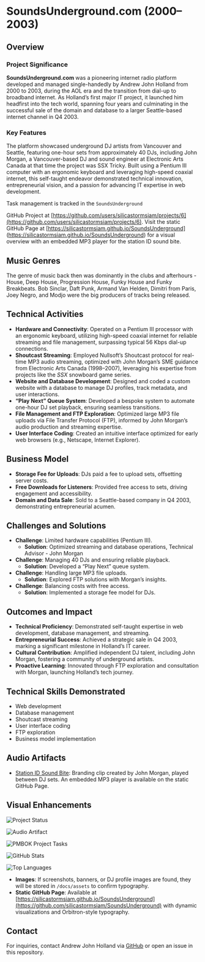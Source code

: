 # SoundsUnderground.com (2000–2003)

## Overview

### Project Significance
**SoundsUnderground.com** was a pioneering internet radio platform developed and managed single-handedly by Andrew John Holland from 2000 to 2003, during the AOL era and the transition from dial-up to broadband internet. As Holland’s first major IT project, it launched him headfirst into the tech world, spanning four years and culminating in the successful sale of the domain and database to a larger Seattle-based internet channel in Q4 2003.

### Key Features
The platform showcased underground DJ artists from Vancouver and Seattle, featuring one-hour sets from approximately 40 DJs, including John Morgan, a Vancouver-based DJ and sound engineer at Electronic Arts Canada at that time the project was SSX Tricky. Built using a Pentium III computer with an ergonomic keyboard and leveraging high-speed coaxial internet, this self-taught endeavor demonstrated technical innovation, entrepreneurial vision, and a passion for advancing IT expertise in web development.

Task management is tracked in the `SoundsUnderground` 

GitHub Project at [https://github.com/users/silicastormsiam/projects/6](https://github.com/users/silicastormsiam/projects/6). 
Visit the static GitHub Page at [https://silicastormsiam.github.io/SoundsUnderground]
(https://silicastormsiam.github.io/SoundsUnderground) for a visual overview with an embedded MP3 player for the station ID sound bite.

## Music Genres

The genre of music back then was dominantly in the clubs and afterhours - House, Deep House, Progression House, Funky House and Funky Breakbeats. Bob Sinclar, Daft Punk, Armand Van Helden, Dimitri from Paris, Joey Negro, and Modjo were the big producers of tracks being released.

## Technical Activities

- **Hardware and Connectivity**: Operated on a Pentium III processor with an ergonomic keyboard, utilizing high-speed coaxial internet for reliable streaming and file management, surpassing typical 56 Kbps dial-up connections.
- **Shoutcast Streaming**: Employed Nullsoft’s Shoutcast protocol for real-time MP3 audio streaming, optimized with John Morgan’s SME guidance from Electronic Arts Canada (1998–2007), leveraging his expertise from projects like the *SSX* snowboard game series.
- **Website and Database Development**: Designed and coded a custom website with a database to manage DJ profiles, track metadata, and user interactions.
- **“Play Next” Queue System**: Developed a bespoke system to automate one-hour DJ set playback, ensuring seamless transitions.
- **File Management and FTP Exploration**: Optimized large MP3 file uploads via File Transfer Protocol (FTP), informed by John Morgan’s audio production and streaming expertise.
- **User Interface Coding**: Created an intuitive interface optimized for early web browsers (e.g., Netscape, Internet Explorer).

## Business Model

- **Storage Fee for Uploads**: DJs paid a fee to upload sets, offsetting server costs.
- **Free Downloads for Listeners**: Provided free access to sets, driving engagement and accessibility.
- **Domain and Data Sale**: Sold to a Seattle-based company in Q4 2003, demonstrating entrepreneurial acumen.

## Challenges and Solutions

- **Challenge**: Limited hardware capabilities (Pentium III).
  - **Solution**: Optimized streaming and database operations, Technical Advisor - John Morgan
- **Challenge**: Managing 40 DJs and ensuring reliable playback.
  - **Solution**: Developed a “Play Next” queue system.
- **Challenge**: Handling large MP3 file uploads.
  - **Solution**: Explored FTP solutions with Morgan’s insights.
- **Challenge**: Balancing costs with free access.
  - **Solution**: Implemented a storage fee model for DJs.

## Outcomes and Impact

- **Technical Proficiency**: Demonstrated self-taught expertise in web development, database management, and streaming.
- **Entrepreneurial Success**: Achieved a strategic sale in Q4 2003, marking a significant milestone in Holland’s IT career.
- **Cultural Contribution**: Amplified independent DJ talent, including John Morgan, fostering a community of underground artists.
- **Proactive Learning**: Innovated through FTP exploration and consultation with Morgan, launching Holland’s tech journey.

## Technical Skills Demonstrated

- Web development
- Database management
- Shoutcast streaming
- User interface coding
- FTP exploration
- Business model implementation

## Audio Artifacts

- [Station ID Sound Bite](/docs/assets/soundsundergroundintro.mp3?raw=true): Branding clip created by John Morgan, played between DJ sets. An embedded MP3 player is available on the static GitHub Page.

## Visual Enhancements

![Project Status](https://img.shields.io/badge/status-documented-blue)

![Audio Artifact](https://img.shields.io/badge/audio-Station%20ID%20Sound%20Bite-blue)

![PMBOK Project Tasks](https://img.shields.io/badge/PMBOK-Project%20Tasks-blue)

![GitHub Stats](https://github-readme-stats.vercel.app/api?username=silicastormsiam&show_icons=true&theme=transparent)

![Top Languages](https://github-readme-stats.vercel.app/api/top-langs/?username=silicastormsiam&layout=compact&theme=transparent)

- **Images**: If screenshots, banners, or DJ profile images are found, they will be stored in `/docs/assets` to confirm typography.
- **Static GitHub Page**: Available at [https://silicastormsiam.github.io/SoundsUnderground](https://github.com/silicastormsiam/SoundsUnderground) with dynamic visualizations and Orbitron-style typography.

## Contact

For inquiries, contact Andrew John Holland via [GitHub](https://github.com/silicastormsiam) or open an issue in this repository.
